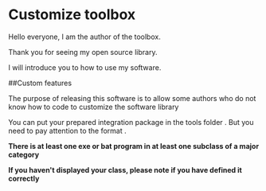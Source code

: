 # Customize toolbox 
Hello everyone, I am the author of the toolbox.

Thank you for seeing my open source library.

I will introduce you to how to use my software.

##Custom features

The purpose of releasing this software is to allow some authors who do not know how to code to customize the software library

You can put your prepared integration package in the tools folder . But you need to pay attention to the format .

**There is at least one exe or bat program in at least one subclass of a major category**

**If you haven't displayed your class, please note if you have defined it correctly**



